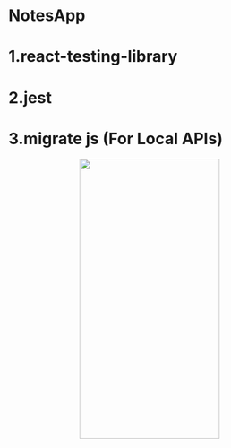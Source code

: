 # NotesApp

# 1.react-testing-library
# 2.jest
# 3.migrate js (For Local APIs)



<div align="center">
  
    
   <div align="center">
    <img width="250px" height="500px" src="https://user-images.githubusercontent.com/17780617/120617815-1907e700-c478-11eb-9f7c-7755ecaabf88.gif"
         </img> 
</div>
</div>
